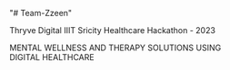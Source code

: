 "# Team-Zzeen" 

Thryve Digital IIIT Sricity Healthcare Hackathon - 2023


MENTAL WELLNESS AND THERAPY SOLUTIONS USING DIGITAL HEALTHCARE
